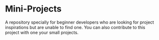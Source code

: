 # Mini-Projects
A repository specially for beginner developers who are looking for project inspirations but are unable to find one.  You can also contribute to this project with one your small projects.
